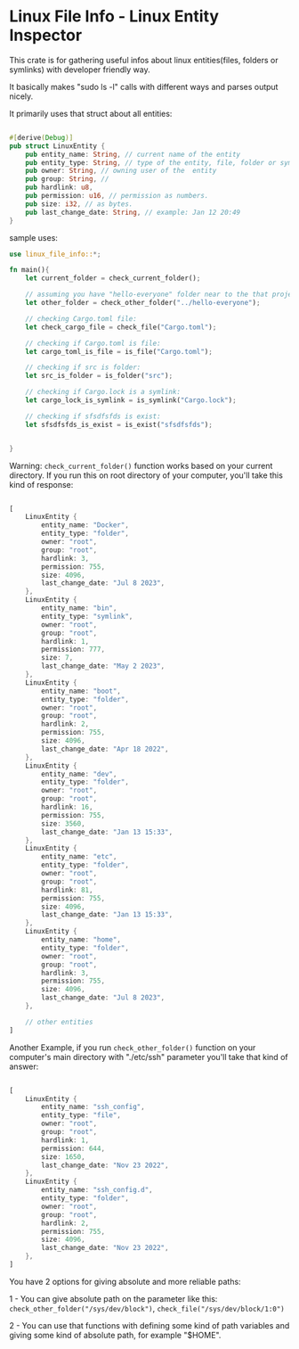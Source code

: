 # Linux File Info - Linux Entity Inspector

This crate is for gathering useful infos about linux entities(files, folders or symlinks) with developer friendly way.

It basically makes "sudo ls -l" calls with different ways and parses output nicely.

It primarily uses that struct about all entities:

```rust

#[derive(Debug)]
pub struct LinuxEntity {
    pub entity_name: String, // current name of the entity
    pub entity_type: String, // type of the entity, file, folder or symlink.
    pub owner: String, // owning user of the  entity
    pub group: String, // 
    pub hardlink: u8,
    pub permission: u16, // permission as numbers.
    pub size: i32, // as bytes.
    pub last_change_date: String, // example: Jan 12 20:49
}

```

sample uses:

```rust
use linux_file_info::*;

fn main(){
    let current_folder = check_current_folder();

    // assuming you have "hello-everyone" folder near to the that project file:
    let other_folder = check_other_folder("../hello-everyone");

    // checking Cargo.toml file:
    let check_cargo_file = check_file("Cargo.toml");

    // checking if Cargo.toml is file:
    let cargo_toml_is_file = is_file("Cargo.toml");

    // checking if src is folder:
    let src_is_folder = is_folder("src");

    // checking if Cargo.lock is a symlink:
    let cargo_lock_is_symlink = is_symlink("Cargo.lock");

    // checking if sfsdfsfds is exist:
    let sfsdfsfds_is_exist = is_exist("sfsdfsfds");


}

```

Warning: `check_current_folder()` function works based on your current directory. If you run this on root directory of your computer, you'll take this kind of response: 

```rust

[
    LinuxEntity {
        entity_name: "Docker",
        entity_type: "folder",
        owner: "root",
        group: "root",
        hardlink: 3,
        permission: 755,
        size: 4096,
        last_change_date: "Jul 8 2023",
    },
    LinuxEntity {
        entity_name: "bin",
        entity_type: "symlink",
        owner: "root",
        group: "root",
        hardlink: 1,
        permission: 777,
        size: 7,
        last_change_date: "May 2 2023",
    },
    LinuxEntity {
        entity_name: "boot",
        entity_type: "folder",
        owner: "root",
        group: "root",
        hardlink: 2,
        permission: 755,
        size: 4096,
        last_change_date: "Apr 18 2022",
    },
    LinuxEntity {
        entity_name: "dev",
        entity_type: "folder",
        owner: "root",
        group: "root",
        hardlink: 16,
        permission: 755,
        size: 3560,
        last_change_date: "Jan 13 15:33",
    },
    LinuxEntity {
        entity_name: "etc",
        entity_type: "folder",
        owner: "root",
        group: "root",
        hardlink: 81,
        permission: 755,
        size: 4096,
        last_change_date: "Jan 13 15:33",
    },
    LinuxEntity {
        entity_name: "home",
        entity_type: "folder",
        owner: "root",
        group: "root",
        hardlink: 3,
        permission: 755,
        size: 4096,
        last_change_date: "Jul 8 2023",
    },

    // other entities
]

```

Another Example, if you run `check_other_folder()` function on your computer's main directory with "./etc/ssh" parameter you'll take that kind of answer:

```rust

[
    LinuxEntity {
        entity_name: "ssh_config",
        entity_type: "file",
        owner: "root",
        group: "root",
        hardlink: 1,
        permission: 644,
        size: 1650,
        last_change_date: "Nov 23 2022",
    },
    LinuxEntity {
        entity_name: "ssh_config.d",
        entity_type: "folder",
        owner: "root",
        group: "root",
        hardlink: 2,
        permission: 755,
        size: 4096,
        last_change_date: "Nov 23 2022",
    },
]

```

You have 2 options for giving absolute and more reliable paths:

1 - You can give absolute path on the parameter like this: `check_other_folder("/sys/dev/block")`, `check_file("/sys/dev/block/1:0")`

2 - You can use that functions with defining some kind of path variables and giving some kind of absolute path, for example "$HOME".

